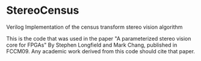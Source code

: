 # StereoCensus
Verilog Implementation of the census transform stereo vision algorithm

This is the code that was used in the paper "A parameterized stereo vision core 
for FPGAs" By Stephen Longfield and Mark Chang, published in FCCM09. Any
academic work derived from this code should cite that paper. 
